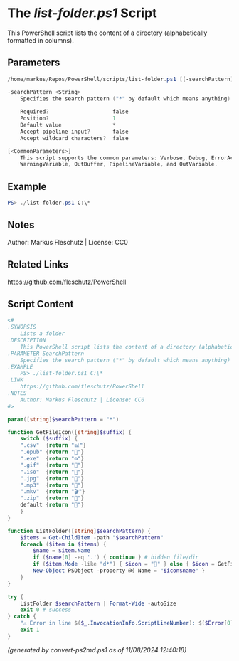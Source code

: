 The *list-folder.ps1* Script
===========================

This PowerShell script lists the content of a directory (alphabetically formatted in columns).

Parameters
----------
```powershell
/home/markus/Repos/PowerShell/scripts/list-folder.ps1 [[-searchPattern] <String>] [<CommonParameters>]

-searchPattern <String>
    Specifies the search pattern ("*" by default which means anything)
    
    Required?                    false
    Position?                    1
    Default value                *
    Accept pipeline input?       false
    Accept wildcard characters?  false

[<CommonParameters>]
    This script supports the common parameters: Verbose, Debug, ErrorAction, ErrorVariable, WarningAction, 
    WarningVariable, OutBuffer, PipelineVariable, and OutVariable.
```

Example
-------
```powershell
PS> ./list-folder.ps1 C:\*

```

Notes
-----
Author: Markus Fleschutz | License: CC0

Related Links
-------------
https://github.com/fleschutz/PowerShell

Script Content
--------------
```powershell
<#
.SYNOPSIS
	Lists a folder
.DESCRIPTION
	This PowerShell script lists the content of a directory (alphabetically formatted in columns).
.PARAMETER SearchPattern
	Specifies the search pattern ("*" by default which means anything)
.EXAMPLE
	PS> ./list-folder.ps1 C:\*
.LINK
	https://github.com/fleschutz/PowerShell
.NOTES
	Author: Markus Fleschutz | License: CC0
#>

param([string]$searchPattern = "*")

function GetFileIcon([string]$suffix) {
	switch ($suffix) {
	".csv"	{return "📊"}
	".epub"	{return "📓"}
	".exe"  {return "⚙️"}
	".gif"	{return "📸"}
	".iso"	{return "📀"}
	".jpg"	{return "📸"}
	".mp3"	{return "🎵"}
	".mkv"	{return "🎬"}
	".zip"  {return "🎁"}
	default {return "📄"}
	}
}

function ListFolder([string]$searchPattern) {
	$items = Get-ChildItem -path "$searchPattern"
	foreach ($item in $items) {
		$name = $item.Name
		if ($name[0] -eq '.') { continue } # hidden file/dir
		if ($item.Mode -like "d*") { $icon = "📂" } else { $icon = GetFileIcon $item.Extension }
		New-Object PSObject -property @{ Name = "$icon$name" }
	}
}

try {
	ListFolder $searchPattern | Format-Wide -autoSize
	exit 0 # success
} catch {
	"⚠️ Error in line $($_.InvocationInfo.ScriptLineNumber): $($Error[0])"
	exit 1
}
```

*(generated by convert-ps2md.ps1 as of 11/08/2024 12:40:18)*
